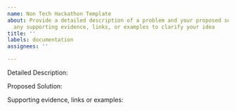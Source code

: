 ```yaml
---
name: Non Tech Hackathon Template
about: Provide a detailed description of a problem and your proposed solution. Include
  any supporting evidence, links, or examples to clarify your idea
title: ''
labels: documentation
assignees: ''

---
```


Detailed Description:

Proposed Solution:

Supporting evidence, links or examples:

